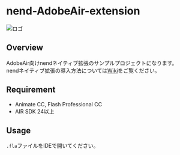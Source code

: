 # nend-AdobeAir-extension

![ロゴ](https://user-images.githubusercontent.com/9563381/31269103-17daebce-aaba-11e7-9899-742435c4ef20.png)

## Overview
AdobeAir向けnendネイティブ拡張のサンプルプロジェクトになります。  
nendネイティブ拡張の導入方法については[Wiki](https://github.com/fan-ADN/nendSDK-AdobeAir/wiki)をご覧ください。

## Requirement
* Animate CC, Flash Professional CC
* AIR SDK 24以上

## Usage

`.fla`ファイルをIDEで開いてください。
